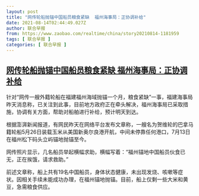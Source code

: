 ```yaml
---
layout: post
title: "网传轮船抛锚中国船员粮食紧缺  福州海事局：正协调补给"
date: 2021-08-14T02:44:49.027Z
author: 联合早报
from: https://www.zaobao.com/realtime/china/story20210814-1181959
tags: [ 联合早报 ]
categories: [ 联合早报 ]
---
```

<!--1628933460000-->
[网传轮船抛锚中国船员粮食紧缺  福州海事局：正协调补给](https://www.zaobao.com/realtime/china/story20210814-1181959)
------

<div>
<p>针对“网传一艘外籍轮船在福建福州海域抛锚一个月，粮食紧缺”一事，福建海事局昨天消息称，已关注到此事，目前地方政府正在牵头解决，福州海事局已采取措施，协调有关方面，帮助对船舶进行补给，预计明天到达。</p><p>根据澎湃新闻报道，有网民昨天在网络平台发布文章称，一艘名为贺维轮的巴拿马籍轮船5月26日装载玉米从美国新奥尔良港开航，中间未停靠任何港口，7月13日在福州松下码头立屿锚地抛锚至今。</p><p>网传照片显示，几名船员举起横幅求助，横幅写着：“福州锚地中国船员伙食已无，正在挨饿，请求救助。”</p><section id="imu"><div id="dfp-ad-imu1">        </div></section><p>前述文章称，船上共有19名中国船员，身体状态健康，未出现发烧、咳嗽等症状。因相关手续未能成功办理，在福州锚地抛锚。目前，船上仅剩一些大米和黄豆，急需粮食供应。</p>      <div id="innity-in-post"></div><div id="dfp-ad-midarticlespecial">        </div>
</div>
